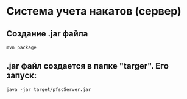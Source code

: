 # Система учета накатов (сервер)

## Создание .jar файла
```
mvn package
```
## .jar файл создается в папке "targer". Его запуск:
```
java -jar target/pfscServer.jar
```
